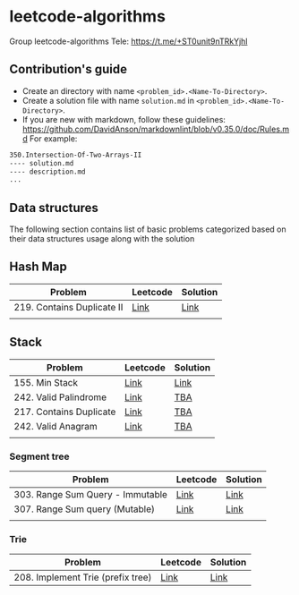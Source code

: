 # leetcode-algorithms

Group leetcode-algorithms Tele: <https://t.me/+ST0unit9nTRkYjhl>

## Contribution's guide

- Create an directory with name `<problem_id>.<Name-To-Directory>`.
- Create a solution file with name `solution.md` in `<problem_id>.<Name-To-Directory>`.
- If you are new with markdown, follow these guidelines: <https://github.com/DavidAnson/markdownlint/blob/v0.35.0/doc/Rules.md>
For example:

```md
350.Intersection-Of-Two-Arrays-II
---- solution.md
---- description.md
...
```

## Data structures

The following section contains list of basic problems categorized based on their data structures usage along with the solution 

## Hash Map

| Problem                        | Leetcode | Solution |
|--------------------------------|----------|----------|
| 219. Contains Duplicate II | [Link](https://leetcode.com/problems/contains-duplicate-ii/description/)         | [Link](Easy\219.Contains-Duplicate-II\solution-hashmap.md)         |
|                                |          |          |

## Stack

| Problem                        | Leetcode | Solution |
|--------------------------------|----------|----------|
| 155. Min Stack | [Link](https://leetcode.com/problems/min-stack/solutions/1294983/implementing-stack-from-scratch/)         | [Link](Easy\155.Min-Stack\solution-hashmap.md)         |
| 242. Valid Palindrome | [Link](https://leetcode.com/problems/valid-palindrome/description/)         | [TBA](#)         |
| 217. Contains Duplicate | [Link](https://leetcode.com/problems/contains-duplicate/description/)         | [TBA](#)         |
| 242. Valid Anagram | [Link](https://leetcode.com/problems/valid-anagram/description/)         | [TBA](#)         |
|                                |          |          |

### Segment tree

| Problem                        | Leetcode | Solution |
|--------------------------------|----------|----------|
| 303. Range Sum Query - Immutable | [Link](https://leetcode.com/problems/range-sum-query-immutable/)         | [Link](Medium\307.Range-sum-query-Mutable\solution.md)         |
| 307. Range Sum query (Mutable) | [Link](https://leetcode.com/problems/range-sum-query-mutable/)     | [Link](Medium\307.Range-sum-query-Mutable\solution.md)     |
|                                |          |          |

### Trie

| Problem                        | Leetcode | Solution |
|--------------------------------|----------|----------|
| 208. Implement Trie (prefix tree) | [Link](https://leetcode.com/problems/implement-trie-prefix-tree/description/)         | [Link](Medium\208.Implement-trie-(prefix-tree)\solution.md)         |